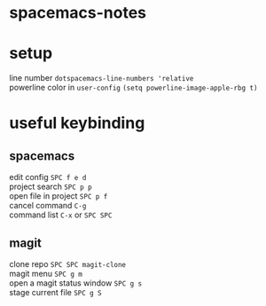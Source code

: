# spacemacs-notes

# setup
line number `dotspacemacs-line-numbers 'relative`  
powerline color in `user-config` `(setq powerline-image-apple-rbg t)`  

# useful keybinding
## spacemacs
edit config `SPC f e d`  
project search `SPC p p`  
open file in project `SPC p f`  
cancel command `C-g`  
command list `C-x` or `SPC SPC`  

## magit
clone repo `SPC SPC magit-clone`  
magit menu `SPC g m`  
open a magit status window `SPC g s`  
stage current file `SPC g S`  
